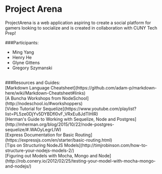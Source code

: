 # Project Arena
ProjectArena is a web application aspiring to create a social platform for gamers looking to socialize and is created in collaboration with CUNY Tech Prep!

###Participants: <br />
* Ming Yang <br />
* Henry He  <br />
* Glyne Gittens <br />
* Gregory Szymanski <br />
<br />
###Resources and Guides: <br />
[Markdown Language Cheatsheet](https://github.com/adam-p/markdown-here/wiki/Markdown-Cheatsheet#links)<br />
[A Buncha Workshops from NodeSchool](http://nodeschool.io/#workshoppers)<br />
[Video Tutorial for Sequelize](https://www.youtube.com/playlist?list=PL5ze0DjYv5DYBDfl0vF_VRxEu8JdTIHlR)<br />
[Herman's Guide to Working with Sequelize, Node and Postgres](http://mherman.org/blog/2015/10/22/node-postgres-sequelize/#.WAOyLegrLIW)<br />
[Express Documentation for Basic Routing](https://expressjs.com/en/starter/basic-routing.html)<br />
[Tips on Structuring NodeJS Models](http://timjrobinson.com/how-to-structure-your-nodejs-models-2/)<br />
[Figuring out Models with Mocha, Mongo and Node](http://rob.conery.io/2012/02/25/testing-your-model-with-mocha-mongo-and-nodejs/)
